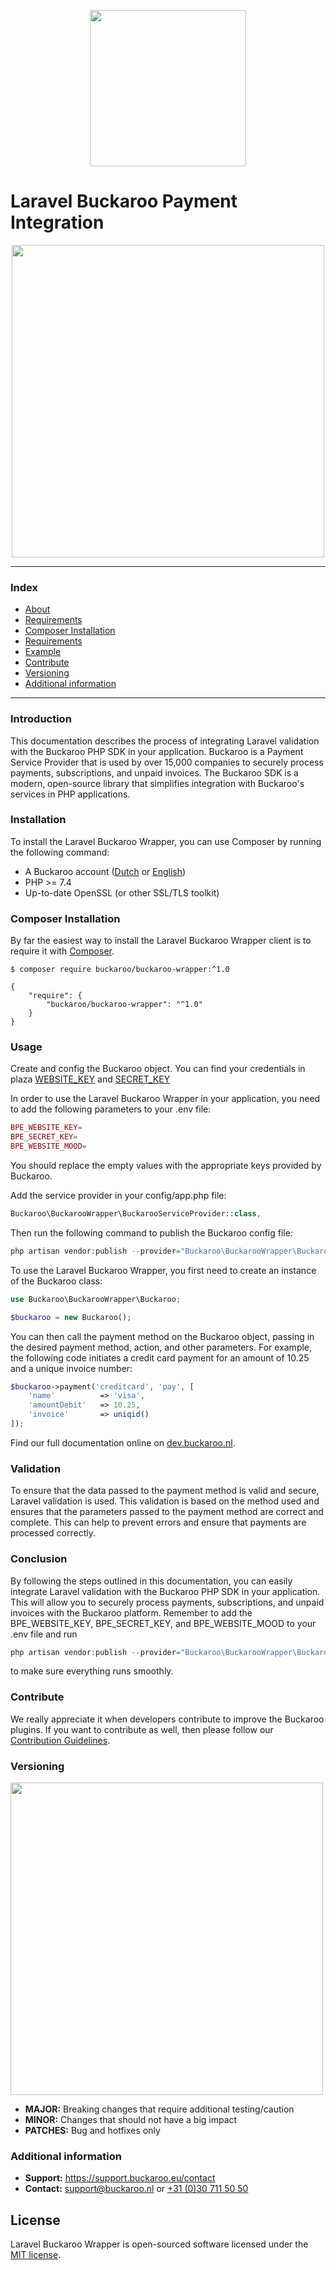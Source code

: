 
<p align="center">
  <img src="https://www.buckaroo.nl/media/3870/laravel-logo.png" width="250px" position="center">
</p>

# Laravel Buckaroo Payment Integration

<p align="center">
  <img src="https://www.buckaroo.nl/media/3869/laravel-code.png" width="500px" position="center">
</p>

---
### Index
- [About](#about)
- [Requirements](#requirements)
- [Composer Installation](#composer-installation)
- [Requirements](#requirements)
- [Example](#example)
- [Contribute](#contribute)
- [Versioning](#versioning)
- [Additional information](#additional-information)
---

### Introduction

This documentation describes the process of integrating Laravel validation with the Buckaroo PHP SDK in your application. Buckaroo is a Payment Service Provider that is used by over 15,000 companies to securely process payments, subscriptions, and unpaid invoices. The Buckaroo SDK is a modern, open-source library that simplifies integration with Buckaroo's services in PHP applications.

### Installation

To install the Laravel Buckaroo Wrapper, you can use Composer by running the following command:

+ A Buckaroo account ([Dutch](https://www.buckaroo.nl/start) or [English](https://www.buckaroo.eu/solutions/request-form))
+ PHP >= 7.4
+ Up-to-date OpenSSL (or other SSL/TLS toolkit)

### Composer Installation

By far the easiest way to install the Laravel Buckaroo Wrapper client is to require it with [Composer](http://getcomposer.org/doc/00-intro.md).

    $ composer require buckaroo/buckaroo-wrapper:^1.0

    {
        "require": {
            "buckaroo/buckaroo-wrapper": "^1.0"
        }
    }

### Usage
Create and config the Buckaroo object. 
You can find your credentials in plaza  [WEBSITE_KEY](https://plaza.buckaroo.nl/Configuration/Website/Index/) and [SECRET_KEY](https://admin.buckaroo.nl/Configuration/Merchant/SecretKey)

In order to use the Laravel Buckaroo Wrapper in your application, you need to add the following parameters to your .env file:

```php
BPE_WEBSITE_KEY=
BPE_SECRET_KEY=
BPE_WEBSITE_MOOD=
```

You should replace the empty values with the appropriate keys provided by Buckaroo.

Add the service provider in your config/app.php file:
```php
Buckaroo\BuckarooWrapper\BuckarooServiceProvider::class,
```
Then run the following command to publish the Buckaroo config file:
```php
php artisan vendor:publish --provider="Buckaroo\BuckarooWrapper\BuckarooServiceProvider"
```
To use the  Laravel Buckaroo Wrapper, you first need to create an instance of the Buckaroo class:
```php
use Buckaroo\BuckarooWrapper\Buckaroo;

$buckaroo = new Buckaroo();
```
You can then call the payment method on the Buckaroo object, passing in the desired payment method, action, and other parameters. For example, the following code initiates a credit card payment for an amount of 10.25 and a unique invoice number:
```php
$buckaroo->payment('creditcard', 'pay', [
    'name'          => 'visa',
    'amountDebit'   => 10.25,
    'invoice'       => uniqid()
]);
```
Find our full documentation online on [dev.buckaroo.nl](https://dev.buckaroo.nl/).
### Validation

To ensure that the data passed to the payment method is valid and secure, Laravel validation is used. This validation is based on the method used and ensures that the parameters passed to the payment method are correct and complete. This can help to prevent errors and ensure that payments are processed correctly.

### Conclusion

By following the steps outlined in this documentation, you can easily integrate Laravel validation with the Buckaroo PHP SDK in your application. This will allow you to securely process payments, subscriptions, and unpaid invoices with the Buckaroo platform. Remember to add the BPE_WEBSITE_KEY, BPE_SECRET_KEY, and BPE_WEBSITE_MOOD to your .env file and run
```php
php artisan vendor:publish --provider="Buckaroo\BuckarooWrapper\BuckarooServiceProvider"
```
to make sure everything runs smoothly.

### Contribute

We really appreciate it when developers contribute to improve the Buckaroo plugins.
If you want to contribute as well, then please follow our [Contribution Guidelines](CONTRIBUTING.md).

### Versioning
<p align="left">
  <img src="https://user-images.githubusercontent.com/7081446/178474134-f4c3976d-653c-4ca1-bcd1-48bf6d489196.png" width="500px" position="center">
</p>

- **MAJOR:** Breaking changes that require additional testing/caution
- **MINOR:** Changes that should not have a big impact
- **PATCHES:** Bug and hotfixes only

### Additional information
- **Support:** https://support.buckaroo.eu/contact
- **Contact:** [support@buckaroo.nl](mailto:support@buckaroo.nl) or [+31 (0)30 711 50 50](tel:+310307115050)

## License
Laravel Buckaroo Wrapper is open-sourced software licensed under the [MIT license](https://opensource.org/licenses/MIT).
